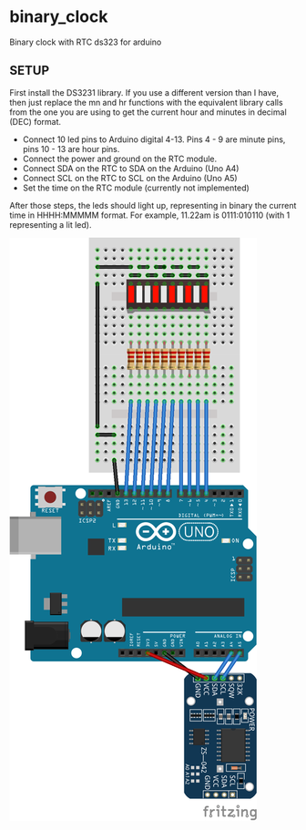 # binary_clock
Binary clock with RTC ds323 for arduino

## SETUP

First install the DS3231 library. If you use a different version than I have, then just replace the mn and hr functions with the equivalent library calls from the one you are using to get the current hour and minutes in decimal (DEC) format.

* Connect 10 led pins to Arduino digital 4-13. Pins 4 - 9 are minute pins, pins 10 - 13 are hour pins.
* Connect the power and ground on the RTC module.
* Connect SDA on the RTC to SDA on the Arduino (Uno A4)
* Connect SCL on the RTC to SCL on the Arduino (Uno A5)
* Set the time on the RTC module (currently not implemented)

After those steps, the leds should light up, representing in binary the current time in HHHH:MMMMM format.
For example, 11.22am is 0111:010110 (with 1 representing a lit led).

![alt text](https://raw.githubusercontent.com/thebirdsbeak/binary_clock/master/rtc_poc.png)
